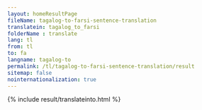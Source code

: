 ```yaml
---
layout: homeResultPage
fileName: tagalog-to-farsi-sentence-translation
translatein: tagalog_to_farsi
folderName : translate
lang: tl
from: tl
to: fa
langname: tagalog-to
permalink: /tl/tagalog-to-farsi-sentence-translation/result
sitemap: false
nointernationalization: true
---
```

{% include result/translateinto.html %}

<script src="/js/result/translation.js" data-foldername="{{page.folderName}}" data-lang="{{page.lang}}"></script>

